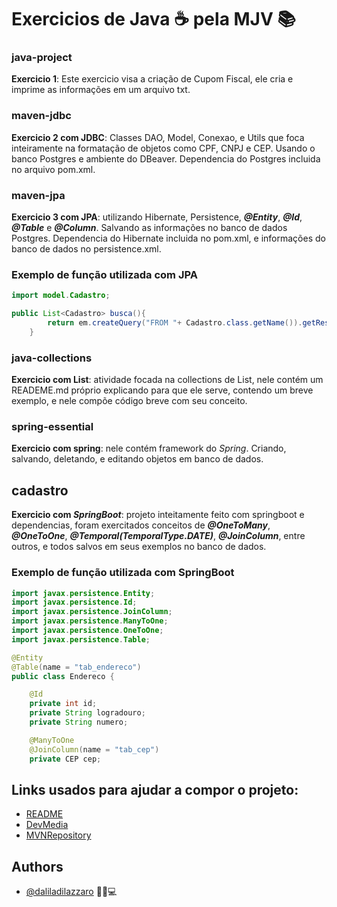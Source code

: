 # Exercicios de Java ☕ pela MJV 📚 

### java-project
**Exercicio 1**: Este exercicio visa a criação de Cupom Fiscal, ele cria e imprime as informações em um arquivo txt. 

### maven-jdbc
**Exercicio 2 com JDBC**: Classes DAO, Model, Conexao, e Utils que foca inteiramente na formatação de objetos como CPF, CNPJ e CEP. Usando o banco Postgres e ambiente do DBeaver. Dependencia do Postgres incluida no arquivo pom.xml.

### maven-jpa
**Exercicio 3 com JPA**: utilizando Hibernate, Persistence, **_@Entity_**, **_@Id_**, **_@Table_** e **_@Column_**. Salvando as informações no banco de dados Postgres. Dependencia do Hibernate incluida no pom.xml, e informações do banco de dados no persistence.xml.


### Exemplo de função utilizada com JPA

```java
import model.Cadastro;

public List<Cadastro> busca(){
        return em.createQuery("FROM "+ Cadastro.class.getName()).getResultList();
    }
```

### java-collections
**Exercicio com List**: atividade focada na collections de List, nele contém um READEME.md próprio explicando para que ele serve, contendo um breve exemplo, e nele compõe código breve com seu conceito.

### spring-essential
**Exercicio com spring**: nele contém framework do *Spring*. Criando, salvando, deletando, e editando objetos em banco de dados.

## cadastro
**Exercicio com *SpringBoot***: projeto inteitamente feito com springboot e dependencias, foram exercitados conceitos de ***@OneToMany***, ***@OneToOne***, ***@Temporal(TemporalType.DATE)***, ***@JoinColumn***, entre outros, e todos salvos em seus exemplos no banco de dados.

### Exemplo de função utilizada com SpringBoot

```java
import javax.persistence.Entity;
import javax.persistence.Id;
import javax.persistence.JoinColumn;
import javax.persistence.ManyToOne;
import javax.persistence.OneToOne;
import javax.persistence.Table;

@Entity
@Table(name = "tab_endereco")
public class Endereco {

    @Id
    private int id;
    private String logradouro;
    private String numero;

    @ManyToOne
    @JoinColumn(name = "tab_cep")
    private CEP cep;   
```

## Links usados para ajudar a compor o projeto: 

 - [README](https://readme.so/pt/editor)
 - [DevMedia](https://www.devmedia.com.br/jpa-e-hibernate-acessando-dados-em-aplicacoes-java/32711)
 - [MVNRepository](https://mvnrepository.com/artifact/org.postgresql/postgresql/42.2.22)


## Authors

- [@daliladilazzaro](https://github.com/daliladilazzaro) 💁💖💻
